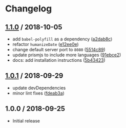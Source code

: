 # Changelog

## [1.1.0] / 2018-10-05

* add `babel-polyfill` as a dependency ([a2dab8c](https://github.com/sonnienguyen/sonnie-nguyen-portfolio/commit/3775feb42f49c5fefd57730a16eb745a9bdaa4ce))
* refactor `humanizeDate` ([e12ee0e](https://github.com/sonnienguyen/sonnie-nguyen-portfolio/commit/e12ee0eca2a6247e0518005782fb152890f0c063))
* change default server port to `8080` ([5514c89](https://github.com/sonnienguyen/sonnie-nguyen-portfolio/commit/5514c89677e1dc18f7b90ed19e35d2192dae8330))
* update prismjs to include more languages
  ([91ebce2](https://github.com/sonnienguyen/sonnie-nguyen-portfolio/commit/91ebce267453924f3a429ee29987f62c4066080e))
* docs: add installation instructions ([5b43423](https://github.com/sonnienguyen/sonnie-nguyen-portfolio/commit/5b434233d36e9927fa226ada2352db26e63a724e))

## [1.0.1] / 2018-09-29

* update devDependencies
* minor lint fixes ([fdeab3a](https://github.com/sonnienguyen/sonnie-nguyen-portfolio/commit/fdeab3a36f565fff6032d0ca1b81d0d9d37b8c77))

## 1.0.0 / 2018-09-25

* Initial release

[1.1.0]: https://github.com/sonnienguyen/sonnie-nguyen-portfolio/compare/1.0.1...1.1.0
[1.0.1]: https://github.com/sonnienguyen/sonnie-nguyen-portfolio/compare/1.0.0...1.0.1
